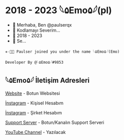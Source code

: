 # 2018 - 2023 𓆩۵Emo۵𓆪(pl)
- 👋 Merhaba, Ben @paulserqx 
- 🎂 Kodlamayı Severim...
- 🌱 2018 - 2023
- 💞️ Se...

`✵۰۪۫ Paulser joined you under the name 𓆩۵Emo۵𓆪(Emo)` 
```
Developer By @𓆩۵Emo۵𓆪#9853 
```
## 𓆩۵Emo۵𓆪 İletişim Adresleri
[Website](https://wilfleax.ml) - Botun Websitesi

[İnstagram](https://instagram.com/emreozturk.pl?igshid=ZDdkNTZiNTM=) - Kişisel Hesabım

[İnstagram](https://instagram.com/paulserofficial?igshid=YmMyMTA2M2Y=) - Şirket Hesabım

[Support Server](https://discord.gg/hNugT3XHWf) - Botun/Kanalın Support Serveri

[YouTube Channel](https://youtube.com/playlist?list=PLD1KsxI_8f3W_QT-j24MTth5b4VO2OuV9) - Yazılacak

<!---
Burası 𓆩۵Emo۵𓆪#9853 Paulser Şirketinin Sahibine ✨ Özel ✨ Bilgiler Ve Projeler Bulunur `README.md` (dosyanın ismi) GitHub Profili İçin Oluşturuldu.
You can click the Preview link to take a look at your changes.
--->
